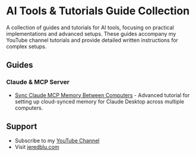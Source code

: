 # AI Tools & Tutorials Guide Collection

A collection of guides and tutorials for AI tools, focusing on practical implementations and advanced setups. These guides accompany my YouTube channel tutorials and provide detailed written instructions for complex setups.

## Guides

### Claude & MCP Server
- [Sync Claude MCP Memory Between Computers](./claude-mcp-sync/README.md) - Advanced tutorial for setting up cloud-synced memory for Claude Desktop across multiple computers.



## Support
- Subscribe to my [YouTube Channel](https://www.youtube.com/@JeredBlu?sub_confirmation=1)
- Visit [jeredblu.com](https://jeredblu.com)
